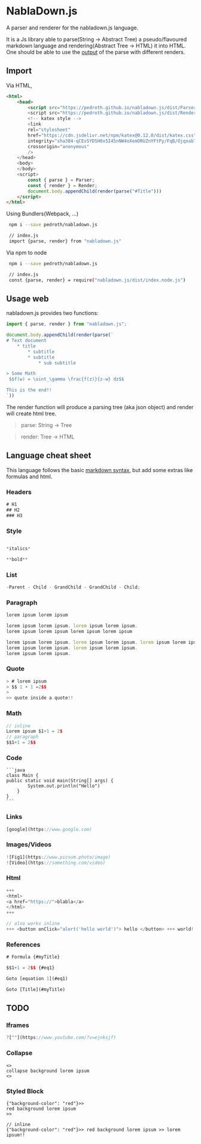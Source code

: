 # NablaDown.js

A parser and renderer for the nabladown.js language.

It is a Js library able to parse(String -> Abstract Tree) a pseudo/flavoured markdown language and rendering(Abstract Tree -> HTML) it into HTML. One should be able to use the [output](https://en.wikipedia.org/wiki/Abstract_syntax_tree) of the parse with different renders.

## Import

Via HTML,

```html
<html>
	<head>
		<script src="https://pedroth.github.io/nabladown.js/dist/Parser.js">
		<script src="https://pedroth.github.io/nabladown.js/dist/Render.js">
		<!-- katex style -->
		<link
		rel="stylesheet"
		href="https://cdn.jsdelivr.net/npm/katex@0.12.0/dist/katex.css"
		integrity="sha384-qCEsSYDSH0x5I45nNW4oXemORUZnYFtPy/FqB/OjqxabTMW5HVaaH9USK4fN3goV"
		crossorigin="anonymous"
		/>
	</head>
	<body>
	</body>
	<script>
		const { parse } = Parser;
		const { render } = Render;
		document.body.appendChild(render(parse("#Title")))
	</script>
</html>
```

Using Bundlers(Webpack, ...)

```bash
 npm i --save pedroth/nabladown.js

 // index.js
 import {parse, render} from "nabladown.js"
```

Via npm to node

```bash
 npm i --save pedroth/nabladown.js

 // index.js
 const {parse, render} = require("nabladown.js/dist/index.node.js")
```

## Usage web

nabladown.js provides two functions:

```javascript
import { parse, render } from "nabladown.js";

document.body.appendChild(render(parse(`
# Text document
	* title
		* subtitle
		* subtitle
			* sub subtitle

> Some Math
 $$f(w) = \oint_\gamma \frac{f(z)}{z-w} dz$$

This is the end!!
`))
```

The render function will produce a parsing tree (aka json object) and render will create html tree.

> parse: String -> Tree

> render: Tree -> HTML

## Language cheat sheet

This language follows the basic [markdown syntax](https://www.markdownguide.org/cheat-sheet/), but add some extras like formulas and html.

### Headers

```javascript
# H1
## H2
### H3
```

### Style

```javascript

*italics*

**bold**
```

### List

```javascript
-Parent - Child - GrandChild - GrandChild - Child;
```

### Paragraph

```javascript
lorem ipsum lorem ipsum

lorem ipsum lorem ipsum. lorem ipsum lorem ipsum.
lorem ipsum lorem ipsum lorem ipsum lorem ipsum

lorem ipsum lorem ipsum. lorem ipsum lorem ipsum. lorem ipsum lorem ipsum
lorem ipsum lorem ipsum. lorem ipsum lorem ipsum.
lorem ipsum lorem ipsum.
```

### Quote

```javascript
> # lorem ipsum
> $$ 1 + 1 =2$$
>
>> quote inside a quote!!
```

### Math

```javascript
// inline
Lorem ipsum $1+1 = 2$
// paragraph
$$1+1 = 2$$
```

### Code

````
```java
class Main {
public static void main(String[] args) {
		System.out.println("Hello")
	}
}
```
````

### Links

```javascript
[google](https://www.google.com)
```

### Images/Videos

```javascript
![Fig1](https://www.picsum.photo/image)
![Video](https://something.com/video)
```

### Html

```javascript
+++
<html>
<a href="https://">blabla</a>
</html>
+++

// also works inline
+++ <button onClick="alert('hello world')"> hello </button> +++ world!!
```

### References

```javascript
# Formula {#myTitle}

$$1+1 = 2$$ {#eq1}

Goto [equation 1](#eq1)

Goto [Title](#myTitle)
```

## TODO

### Iframes

```javascript
?[""](https://www.youtube.com/?v=ejnksjf)
```

### Collapse

```
<>
collapse background lorem ipsum
<>
```

### Styled Block

```
{"background-color": "red"}>>
red background lorem ipsum
>>
```

```
// inline
{"background-color": "red"}>> red background lorem ipsum >> lorem ipsum!!
```

